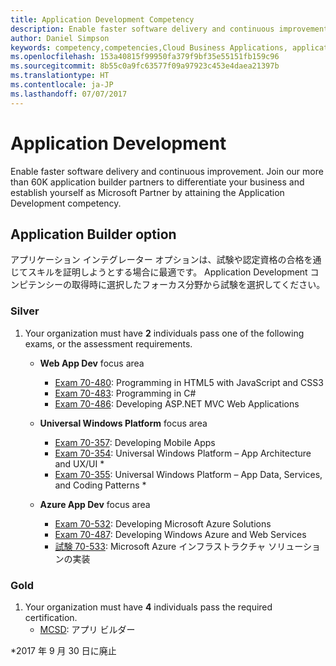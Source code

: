 ```yaml
---
title: Application Development Competency
description: Enable faster software delivery and continuous improvement. Join our more than 60K application builder partners to differentiate your business and establish yourself as Microsoft Partner by attaining the Application Development competency.
author: Daniel Simpson
keywords: competency,competencies,Cloud Business Applications, application development
ms.openlocfilehash: 153a40815f99950fa379f9bf35e55151fb159c96
ms.sourcegitcommit: 8b55c0a9fc63577f09a97923c453e4daea21397b
ms.translationtype: HT
ms.contentlocale: ja-JP
ms.lasthandoff: 07/07/2017
---
```

# <a name="application-development"></a>Application Development 

Enable faster software delivery and continuous improvement. Join our more than 60K application builder partners to differentiate your business and establish yourself as Microsoft Partner by attaining the Application Development competency.

## <a name="application-builder-option"></a>Application Builder option
アプリケーション インテグレーター オプションは、試験や認定資格の合格を通じてスキルを証明しようとする場合に最適です。  Application Development コンピテンシーの取得時に選択したフォーカス分野から試験を選択してください。


### <a name="silver"></a>Silver
1. Your organization must have **2** individuals pass one of the following exams, or the assessment requirements.

    - **Web App Dev** focus area
        - [Exam 70-480](https://www.microsoft.com/en-us/learning/exam-70-480.aspx): Programming in HTML5 with JavaScript and CSS3  
        - [Exam 70-483](https://www.microsoft.com/en-us/learning/exam-70-483.aspx): Programming in C# 
        - [Exam 70-486](https://www.microsoft.com/en-us/learning/exam-70-486.aspx): Developing ASP.NET MVC Web Applications  

    - **Universal Windows Platform** focus area
        - [Exam 70-357](https://www.microsoft.com/en-us/learning/exam-70-357.aspx): Developing Mobile Apps 
        - [Exam 70-354](https://www.microsoft.com/en-us/learning/exam-70-354.aspx): Universal Windows Platform – App Architecture and UX/UI *  
        - [Exam 70-355](https://www.microsoft.com/en-us/learning/exam-70-355.aspx): Universal Windows Platform – App Data, Services, and Coding Patterns *  

    - **Azure App Dev** focus area
        - [Exam 70-532](https://www.microsoft.com/en-us/learning/exam-70-532.aspx): Developing Microsoft Azure Solutions 
        - [Exam 70-487](https://www.microsoft.com/en-us/learning/exam-70-487.aspx): Developing Windows Azure and Web Services
        - [試験 70-533](https://www.microsoft.com/en-us/learning/exam-70-533.aspx): Microsoft Azure インフラストラクチャ ソリューションの実装   


### <a name="gold"></a>Gold
1. Your organization must have **4** individuals pass the required certification.
    - [MCSD](https://www.microsoft.com/en-us/learning/mcsd-app-builder-certification.aspx): アプリ ビルダー 

*2017 年 9 月 30 日に廃止
